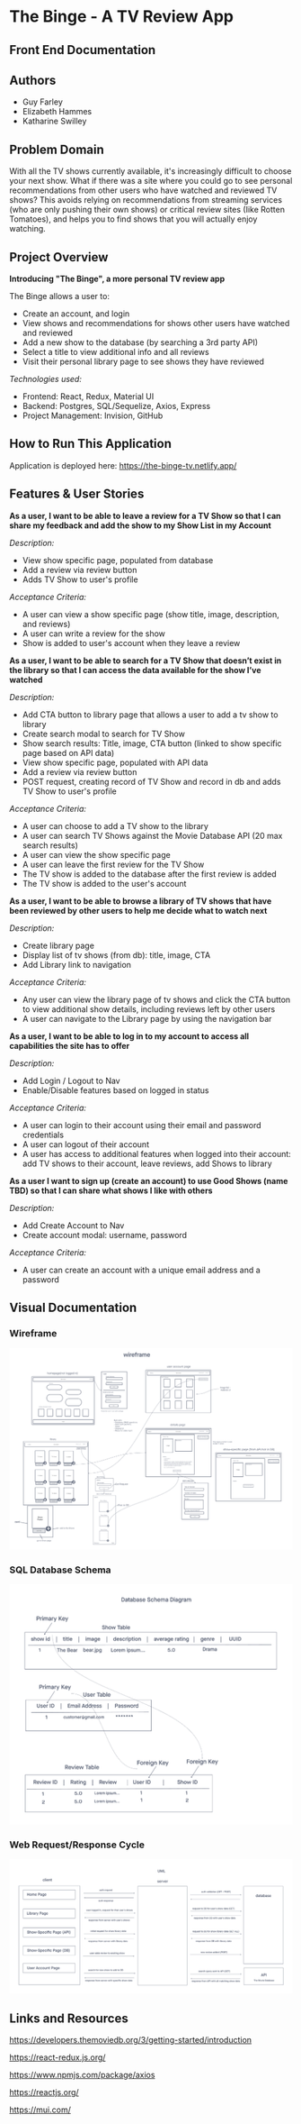# The Binge - A TV Review App

## Front End Documentation

## Authors

- Guy Farley
- Elizabeth Hammes
- Katharine Swilley

## Problem Domain

With all the TV shows currently available, it's increasingly difficult to choose your next show. What if there was a site where you could go to see personal recommendations from other users who have watched and reviewed TV shows? This avoids relying on recommendations from streaming services (who are only pushing their own shows) or critical review sites (Iike Rotten Tomatoes), and helps you to find shows that you will actually enjoy watching.

## Project Overview

**Introducing "The Binge", a more personal TV review app**

The Binge allows a user to:

- Create an account, and login
- View shows and recommendations for shows other users have watched and reviewed
- Add a new show to the database (by searching a 3rd party API)
- Select a title to view additional info and all reviews
- Visit their personal library page to see shows they have reviewed

*Technologies used:*

- Frontend: React, Redux, Material UI
- Backend: Postgres, SQL/Sequelize, Axios, Express
- Project Management: Invision, GitHub

## How to Run This Application

Application is deployed here: <https://the-binge-tv.netlify.app/>

## Features & User Stories

**As a user, I want to be able to leave a review for a TV Show so that I can share my feedback and add the show to my Show List in my Account**

*Description:*

- View show specific page, populated from database
- Add a review via review button
- Adds TV Show to user's profile

*Acceptance Criteria:*

- A user can view a show specific page (show title, image, description, and reviews)
- A user can write a review for the show
- Show is added to user's account when they leave a review

**As a user, I want to be able to search for a TV Show that doesn’t exist in the library so that I can access the data available for the show I’ve watched**

*Description:*

- Add CTA button to library page that allows a user to add a tv show to library
- Create search modal to search for TV Show
- Show search results: Title, image, CTA button (linked to show specific page based on API data)
- View show specific page, populated with API data
- Add a review via review button
- POST request, creating record of TV Show and record in db and adds TV Show to user's profile

*Acceptance Criteria:*

- A user can choose to add a TV show to the library
- A user can search TV Shows against the Movie Database API (20 max search results)
- A user can view the show specific page
- A user can leave the first review for the TV Show
- The TV show is added to the database after the first review is added
- The TV show is added to the user's account

**As a user, I want to be able to browse a library of TV shows that have been reviewed by other users to help me decide what to watch next**

*Description:*

- Create library page
- Display list of tv shows (from db): title, image, CTA
- Add Library link to navigation

*Acceptance Criteria:*

- Any user can view the library page of tv shows and click the CTA button to view additional show details, including reviews left by other users
- A user can navigate to the Library page by using the navigation bar

**As a user, I want to be able to log in to my account to access all capabilities the site has to offer**

*Description:*

- Add Login / Logout to Nav
- Enable/Disable features based on logged in status

*Acceptance Criteria:*

- A user can login to their account using their email and password credentials
- A user can logout of their account
- A user has access to additional features when logged into their account: add TV shows to their account, leave reviews, add Shows to library

**As a user I want to sign up (create an account) to use Good Shows (name TBD) so that I can share what shows I like with others**

*Description:*

- Add Create Account to Nav
- Create account modal: username, password

*Acceptance Criteria:*

- A user can create an account with a unique email address and a password

## Visual Documentation

### Wireframe

![wireframe](./assets/wireframe.png)

### SQL Database Schema

![db-schema](./assets/db_schema.png)

### Web Request/Response Cycle

![UML](./assets/uml.png)

## Links and Resources

<https://developers.themoviedb.org/3/getting-started/introduction>

<https://react-redux.js.org/>

<https://www.npmjs.com/package/axios>

<https://reactjs.org/>

<https://mui.com/>
